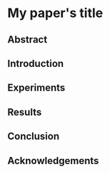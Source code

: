 # My paper's title

## Abstract

## Introduction

## Experiments

## Results

## Conclusion

## Acknowledgements



